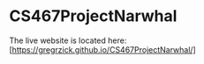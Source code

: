 # CS467ProjectNarwhal

The live website is located here: [https://gregrzick.github.io/CS467ProjectNarwhal/]
